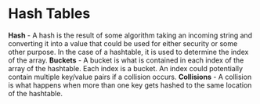 # Hash Tables

**Hash** - A hash is the result of some algorithm taking an incoming string and converting it into a value that could be used for either security or some other purpose. In the case of a hashtable, it is used to determine the index of the array.
**Buckets** - A bucket is what is contained in each index of the array of the hashtable. Each index is a bucket. An index could potentially contain multiple key/value pairs if a collision occurs.
**Collisions** - A collision is what happens when more than one key gets hashed to the same location of the hashtable.
